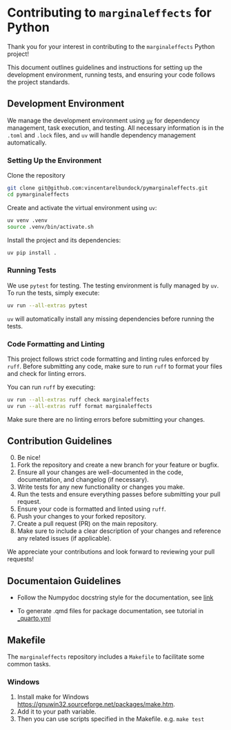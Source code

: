 # Contributing to `marginaleffects` for Python

Thank you for your interest in contributing to the `marginaleffects` Python project!

This document outlines guidelines and instructions for setting up the development environment, running tests, and ensuring your code follows the project standards.

## Development Environment

We manage the development environment using [`uv`](https://docs.astral.sh/uv/guides/projects/#creating-a-new-project) for dependency management, task execution, and testing. All necessary information is in the `.toml` and `.lock` files, and `uv` will handle dependency management automatically.

### Setting Up the Environment

Clone the repository

```bash
git clone git@github.com:vincentarelbundock/pymarginaleffects.git
cd pymarginaleffects
```

Create and activate the virtual environment using `uv`:

```bash
uv venv .venv
source .venv/bin/activate.sh
```

Install the project and its dependencies:

```bash
uv pip install .
```

### Running Tests

We use `pytest` for testing. The testing environment is fully managed by `uv`. To run the tests, simply execute:

```bash
uv run --all-extras pytest
```

`uv` will automatically install any missing dependencies before running the tests.

### Code Formatting and Linting

This project follows strict code formatting and linting rules enforced by `ruff`. Before submitting any code, make sure to run `ruff` to format your files and check for linting errors.

You can run `ruff` by executing:

```bash
uv run --all-extras ruff check marginaleffects
uv run --all-extras ruff format marginaleffects
```

Make sure there are no linting errors before submitting your changes.

## Contribution Guidelines

0. Be nice!
1. Fork the repository and create a new branch for your feature or bugfix.
2. Ensure all your changes are well-documented in the code, documentation, and changelog (if necessary).
3. Write tests for any new functionality or changes you make.
4. Run the tests and ensure everything passes before submitting your pull request.
5. Ensure your code is formatted and linted using `ruff`.
6. Push your changes to your forked repository.
7. Create a pull request (PR) on the main repository.
8. Make sure to include a clear description of your changes and reference any related issues (if applicable).

We appreciate your contributions and look forward to reviewing your pull requests!


## Documentaion Guidelines

* Follow the Numpydoc docstring style for the documentation, see [link](https://numpydoc.readthedocs.io/en/latest/format.html)

* To generate .qmd files for package documentation, see tutorial in [_quarto.yml](_quarto.yml)

## Makefile

The `marginaleffects` repository includes a `Makefile` to facilitate some common tasks.

### Windows

1. Install make for Windows https://gnuwin32.sourceforge.net/packages/make.htm.
2. Add it to your path variable.
3. Then you can use scripts specified in the Makefile. e.g. `make test`

